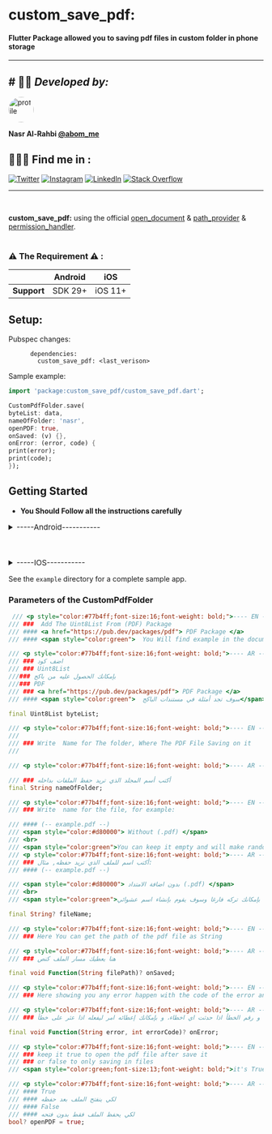 # custom_save_pdf:


####  Flutter  Package  allowed you to saving pdf files in custom folder in phone storage

------------------
## # 👨‍💻 *Developed  by:*

<img alt="profile" src="https://abom.me/packages/profile.png" width="50" height="50"  style=" border-radius: 100%"/>

**Nasr Al-Rahbi [@abom_me](https://twitter.com/abom_me)**

## 👨🏻‍💻 Find me in  :
[![Twitter](https://img.shields.io/badge/Twitter-%231DA1F2.svg?logo=Twitter&logoColor=white)](https://twitter.com/abom_me)
[![Instagram](https://img.shields.io/badge/Instagram-%23E4405F.svg?logo=Instagram&logoColor=white)](https://instagram.com/abom.me)
[![LinkedIn](https://img.shields.io/badge/LinkedIn-%230077B5.svg?logo=linkedin&logoColor=white)](https://linkedin.com/in/nasr-al-rahbi-08a573245)
[![Stack Overflow](https://img.shields.io/badge/-Stackoverflow-FE7A16?logo=stack-overflow&logoColor=white)](https://stackoverflow.com/users/19994059/nasr-al-rahbi)

---------------
<br>


**custom_save_pdf:** using the official [open_document](https://pub.dev/packages/open_document) & [path_provider](https://pub.dev/packages/path_provider) & [permission_handler](https://pub.dev/packages/permission_handler).
<br>
<br>
### ⚠️ The Requirement ⚠️ :

|             | Android   | iOS    |
| ----------- |-----------| ------ | 
| **Support** | 	SDK  29+ | iOS 11+ 




## Setup:

Pubspec changes:

```
      dependencies:
        custom_save_pdf: <last_verison>
```
Sample example:

```dart
import 'package:custom_save_pdf/custom_save_pdf.dart';

CustomPdfFolder.save(
byteList: data,
nameOfFolder: 'nasr',
openPDF: true,
onSaved: (v) {},
onError: (error, code) {
print(error);
print(code);
});
```

## Getting Started


- **You Should Follow all the instructions carefully**  
<details>
 <summary style="font-size: 15px">-----Android-----------</summary>


1. You should  make sure to set the correct `minSdkVersion` in `android/app/build.gradle` :




```groovy
android {
    defaultConfig {
        minSdkVersion 29
    }
}
```

2-You should  make sure to set the correct `compileSdkVersion` in `android/app/build.gradle` :




```groovy
android {
    compileSdkVersion 33
    ...
}
```

3-Add this  in `android/app/build.gradle` :




```xml

<!-- First add this  -->
 <uses-permission android:name="android.permission.READ_EXTERNAL_STORAGE" />
<uses-permission android:name="android.permission.WRITE_EXTERNAL_STORAGE" />
<uses-permission android:name="android.permission.INTERNET" />


<application
        <!-- now add this line in application   -->
android:requestLegacyExternalStorage="true"
...
        >

        <!--  add this code inside  tag application   -->
<provider
android:name="androidx.core.content.FileProvider"
android:authorities="{the pakage of app}.{the app name}.fileprovider"
android:exported="false"
android:grantUriPermissions="true">
<meta-data
        android:name="android.support.FILE_PROVIDER_PATHS"
        android:resource="@xml/provider_paths" />
</provider>

```

3- Go to android/app/src/main/res  and  create folder name it  xml then  create provider_paths.xml
```xml

<!-- Add this code in provider_paths.xml  -->
<?xml version="1.0" encoding="utf-8"?>
<paths>
    <external-path
            name="external_files"
            path="." />
</paths>
```
</details>
<br>
<br>
<br>
<details>
 <summary style="font-size: 15px">-----IOS-----------</summary>

1- add this code in info.plist:
````plist
 <key>LSSupportsOpeningDocumentsInPlace</key>
    <true/>
````
</details>


See the `example` directory for a complete sample app.


### Parameters of the CustomPdfFolder

```dart
 /// <p style="color:#77b4ff;font-size:16;font-weight: bold;">---- EN ----</p>
/// ###  Add The Uint8List From (PDF) Package
/// #### <a href="https://pub.dev/packages/pdf"> PDF Package </a>
/// #### <span style="color:green">  You Will find example in the document</span>

/// <p style="color:#77b4ff;font-size:16;font-weight: bold;">---- AR ----</p>
/// ### اضف كود
/// ### Uint8List
///### بإمكانك الحصول عليه من باكج
///### PDF
/// ### <a href="https://pub.dev/packages/pdf"> PDF Package </a>
/// #### <span style="color:green">  سوف تجد أمثلة في مستندات الباكج</span>

final Uint8List byteList;

/// <p style="color:#77b4ff;font-size:16;font-weight: bold;">---- EN ----</p>
///
/// ### Write  Name for The folder, Where The PDF File Saving on it
///

/// <p style="color:#77b4ff;font-size:16;font-weight: bold;">---- AR ----</p>

/// ### أكتب أسم المجلد الذي تريد حفظ الملفات بداخله
final String nameOfFolder;

/// <p style="color:#77b4ff;font-size:16;font-weight: bold;">---- EN ----</p>
/// ### Write  name for the file, for example:

/// #### (-- example.pdf --)
/// <span style="color:#d80000"> Without (.pdf) </span>
/// <br>
/// <span style="color:green">You can keep it empty and will make random name</span>
/// <p style="color:#77b4ff;font-size:16;font-weight: bold;">---- AR ----</p>
/// ### أكتب اسم للملف الذي تريد حفظه, مثال:
/// #### (-- example.pdf --)

/// <span style="color:#d80000"> بدون اضافة الامتداد (.pdf) </span>
/// <br>
/// <span style="color:green">بإمكانك تركه فارغا وسوف يقوم بإنشاء اسم عشوائي </span>

final String? fileName;

/// <p style="color:#77b4ff;font-size:16;font-weight: bold;">---- EN ----</p>
/// ### Here You can get the path of the pdf file as String

/// <p style="color:#77b4ff;font-size:16;font-weight: bold;">---- AR ----</p>
/// ### هنا يعطيك مسار الملف كنص

final void Function(String filePath)? onSaved;

/// <p style="color:#77b4ff;font-size:16;font-weight: bold;">---- EN ----</p>
/// ### Here showing you any error happen with the code of the error and you can add Function if there is any errors

/// <p style="color:#77b4ff;font-size:16;font-weight: bold;">---- AR ----</p>
/// ### هنا يظهر  نص و رقم الخطأ اذا حدثت اي اخطاء، و بإمكانك إعطائه امر ليفعله اذا عثر على خطأ

final void Function(String error, int errorCode)? onError;

/// <p style="color:#77b4ff;font-size:16;font-weight: bold;">---- EN ----</p>
/// ### keep it true to open the pdf file after save it
/// ### or false to only saving in files
/// <span style="color:green;font-size:13;font-weight: bold;">it's True by default  </span>

/// <p style="color:#77b4ff;font-size:16;font-weight: bold;">---- AR ----</p>
/// #### True
/// #### لكي ينفتح الملف بعد حفظه
/// #### False
/// #### لكي يحفظ الملف فقط بدون فتحه
bool? openPDF = true;

```
